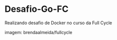 # Desafio-Go-FC
Realizando desafio de Docker no curso da Full Cycle

imagem: brendaalmeida/fullcycle